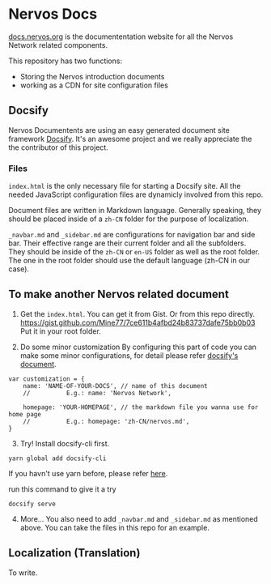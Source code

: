 # Nervos Docs

[docs.nervos.org]() is the documententation website for all the Nervos Network related components.

This repository has two functions:
* Storing the Nervos introduction documents
* working as a CDN for site configuration files

## Docsify
Nervos Documentents are using an easy generated document site framework [Docsify](https://docsify.js.org/#/). It's an awesome project and we really appreciate the the contributor of this project.

### Files
`index.html` is the only necessary file for starting a Docsify site. All the needed JavaScript configuration files are dynamicly involved from this repo.

Document files are written in Markdown language. Generally speaking, they should be placed inside of a `zh-CN` folder for the purpose of localization.

`_navbar.md` and `_sidebar.md` are configurations for navigation bar and side bar. Their effective range are their current folder and all the subfolders. They should be inside of the `zh-CN` or `en-US` folder as well as the root folder.   
The one in the root folder should use the default language (zh-CN in our case).

## To make another Nervos related document
1. Get the `index.html`.
You can get it from Gist. Or from this repo directly.
https://gist.github.com/Mine77/7ce611b4afbd24b83737dafe75bb0b03
Put it in your root folder.

2. Do some minor customization
By configuring this part of code you can make some minor configurations, for detail please refer [docsify's document](https://docsify.js.org/#/).
```
var customization = {
    name: 'NAME-OF-YOUR-DOCS', // name of this document
    //          E.g.: name: 'Nervos Network',

    homepage: 'YOUR-HOMEPAGE', // the markdown file you wanna use for home page
    //          E.g.: homepage: 'zh-CN/nervos.md',
}
```

3. Try!
Install docsify-cli first.
```
yarn global add docsify-cli
```
If you havn't use yarn before, please refer [here](https://yarnpkg.com/lang/en/docs/install/).

run this command to give it a try
```
docsify serve
```

4. More...
You also need to add `_navbar.md` and `_sidebar.md` as mentioned above. You can take the files in this repo for an example.

## Localization (Translation)
To write.
